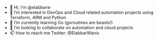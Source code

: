 - 👋 Hi, I’m @elabbarw
- 👀 I’m interested in DevOps and Cloud related automation projects using Terraform, ARM and Python
- 🌱 I’m currently learning Go (goroutines are beasts!)
- 💞️ I’m looking to collaborate on automation and cloud projects
- 📫 How to reach me Twitter: @ElabbarWanis

<!---
elabbarw/elabbarw is a ✨ special ✨ repository because its `README.md` (this file) appears on your GitHub profile.
You can click the Preview link to take a look at your changes.
--->
